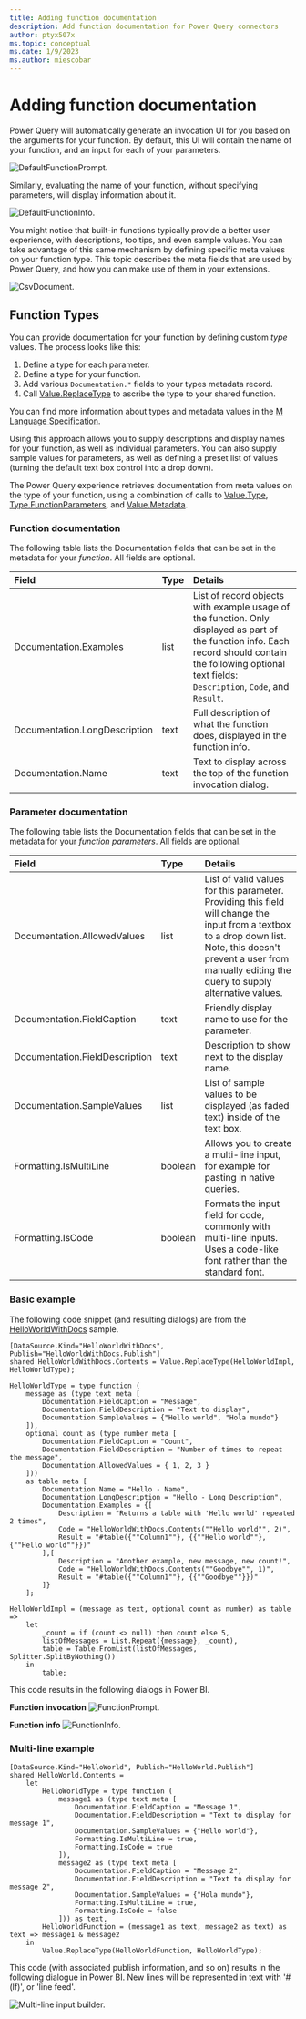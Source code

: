 ```yaml
---
title: Adding function documentation
description: Add function documentation for Power Query connectors
author: ptyx507x
ms.topic: conceptual
ms.date: 1/9/2023
ms.author: miescobar
---
```


# Adding function documentation

Power Query will automatically generate an invocation UI for you based on the arguments for your function. By default, this UI will contain the name of your function, and an input for each of your parameters.

![DefaultFunctionPrompt.](media/handling-documentation/default-function-prompt.png "Function prompt")

Similarly, evaluating the name of your function, without specifying parameters, will display information about it.

![DefaultFunctionInfo.](media/handling-documentation/default-function-info.png "Function info")

You might notice that built-in functions typically provide a better user experience, with descriptions, tooltips, and even sample values. You can take advantage of this same mechanism by defining specific meta values on your function type. This topic describes the meta fields that are used by Power Query, and how you can make use of them in your extensions.

![CsvDocument.](media/handling-documentation/csv-document.png "Function info for Csv.Document")

## Function Types

You can provide documentation for your function by defining custom *type* values. The process looks like this:

1. Define a type for each parameter.
2. Define a type for your function.
3. Add various `Documentation.*` fields to your types metadata record.
4. Call [Value.ReplaceType](/powerquery-m/value-replacetype) to ascribe the type to your shared function.

You can find more information about types and metadata values in the [M Language Specification](/powerquery-m/power-query-m-language-specification).

Using this approach allows you to supply descriptions and display names for your function, as well as individual parameters. You can also supply sample values for parameters, as well as defining a preset list of values (turning the default text box control into a drop down).

The Power Query experience retrieves documentation from meta values on the type of your function, using a combination of calls to [Value.Type](/powerquery-m/value-type), [Type.FunctionParameters](/powerquery-m/type-functionparameters), and [Value.Metadata](/powerquery-m/value-metadata).

### Function documentation

The following table lists the Documentation fields that can be set in the metadata for your *function*. All fields are optional.

| Field                         | Type    | Details                                                                                                                                                                                                                                                                                                                    |
|:------------------------------|:--------|:---------------------------------------------------------------------------------------------------------------------------------------------------------------------------------------------------------------------------------------------------------------------------------------------------------------------------|
| Documentation.Examples        | list    | List of record objects with example usage of the function. Only displayed as part of the function info. Each record should contain the following optional text fields: `Description`, `Code`, and `Result`. |
| Documentation.LongDescription | text    | Full description of what the function does, displayed in the function info. |
| Documentation.Name     | text    | Text to display across the top of the function invocation dialog. |

### Parameter documentation

The following table lists the Documentation fields that can be set in the metadata for your *function parameters*. All fields are optional.

| Field                          | Type    | Details                                                                                                                                                                                                                                                                                                                    |
|:-------------------------------|:-------|:-----------------------------------------------------------------------------------------------------------------------------------------------------------------------------------------------------------------------|
| Documentation.AllowedValues    | list   | List of valid values for this parameter. Providing this field will change the input from a textbox to a drop down list. Note, this doesn't prevent a user from manually editing the query to supply alternative values. |
| Documentation.FieldCaption     | text   | Friendly display name to use for the parameter.                                                                                                                                                                        |
| Documentation.FieldDescription | text   | Description to show next to the display name.                                                                                                                                                                          |
| Documentation.SampleValues     | list   | List of sample values to be displayed (as faded text) inside of the text box.                                                                                                                                          |
| Formatting.IsMultiLine | boolean | Allows you to create a multi-line input, for example for pasting in native queries. |
| Formatting.IsCode | boolean | Formats the input field for code, commonly with multi-line inputs. Uses a code-like font rather than the standard font.|

### Basic example

The following code snippet (and resulting dialogs) are from the [HelloWorldWithDocs](https://github.com/Microsoft/DataConnectors/tree/master/samples/HelloWorldWithDocs) sample.

```powerquery-m
[DataSource.Kind="HelloWorldWithDocs", Publish="HelloWorldWithDocs.Publish"]
shared HelloWorldWithDocs.Contents = Value.ReplaceType(HelloWorldImpl, HelloWorldType);

HelloWorldType = type function (
    message as (type text meta [
        Documentation.FieldCaption = "Message",
        Documentation.FieldDescription = "Text to display",
        Documentation.SampleValues = {"Hello world", "Hola mundo"}
    ]),
    optional count as (type number meta [
        Documentation.FieldCaption = "Count",
        Documentation.FieldDescription = "Number of times to repeat the message",
        Documentation.AllowedValues = { 1, 2, 3 }
    ]))
    as table meta [
        Documentation.Name = "Hello - Name",
        Documentation.LongDescription = "Hello - Long Description",
        Documentation.Examples = {[
            Description = "Returns a table with 'Hello world' repeated 2 times",
            Code = "HelloWorldWithDocs.Contents(""Hello world"", 2)",
            Result = "#table({""Column1""}, {{""Hello world""}, {""Hello world""}})"
        ],[
            Description = "Another example, new message, new count!",
            Code = "HelloWorldWithDocs.Contents(""Goodbye"", 1)",
            Result = "#table({""Column1""}, {{""Goodbye""}})"
        ]}
    ];

HelloWorldImpl = (message as text, optional count as number) as table =>
    let
        _count = if (count <> null) then count else 5,
        listOfMessages = List.Repeat({message}, _count),
        table = Table.FromList(listOfMessages, Splitter.SplitByNothing())
    in
        table;
```

This code results in the following dialogs in Power BI.

**Function invocation**
![FunctionPrompt.](media/handling-documentation/hello-world-with-docs.png "Hello world with docs prompt")

**Function info**
![FunctionInfo.](media/handling-documentation/hello-world-with-docs-info.png "Hello world with docs function info")

### Multi-line example

```powerquery-m
[DataSource.Kind="HelloWorld", Publish="HelloWorld.Publish"]
shared HelloWorld.Contents =
    let
        HelloWorldType = type function (
            message1 as (type text meta [
                Documentation.FieldCaption = "Message 1",
                Documentation.FieldDescription = "Text to display for message 1",
                Documentation.SampleValues = {"Hello world"},
                Formatting.IsMultiLine = true,
                Formatting.IsCode = true
            ]),
            message2 as (type text meta [
                Documentation.FieldCaption = "Message 2",
                Documentation.FieldDescription = "Text to display for message 2",
                Documentation.SampleValues = {"Hola mundo"},
                Formatting.IsMultiLine = true,
                Formatting.IsCode = false
            ])) as text,
        HelloWorldFunction = (message1 as text, message2 as text) as text => message1 & message2
    in
        Value.ReplaceType(HelloWorldFunction, HelloWorldType);
```

This code (with associated publish information, and so on) results in the following dialogue in Power BI. New lines will be represented in text with '#(lf)', or 'line feed'.

![Multi-line input builder.](media/handling-documentation/hello-world-multiline.png)
